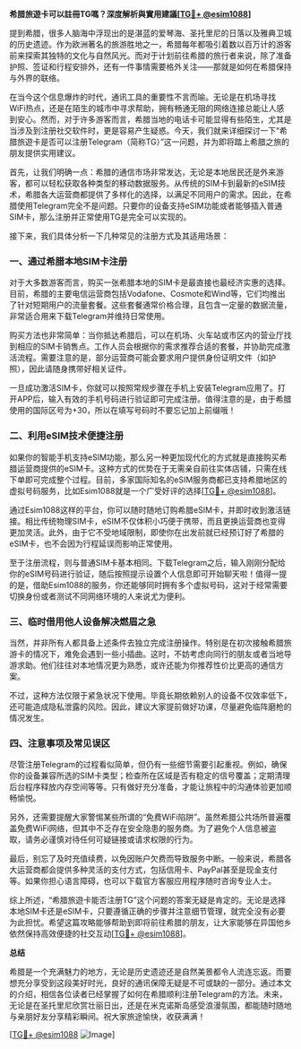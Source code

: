 **希腊旅遊卡可以註冊TG嗎？深度解析與實用建議[[TG💪+ @esim1088](https://t.me/s/esim1088)]**

提到希腊，很多人脑海中浮现出的是湛蓝的爱琴海、圣托里尼的日落以及雅典卫城的历史遗迹。作为欧洲著名的旅游胜地之一，希腊每年都吸引着数以百万计的游客前来探索其独特的文化与自然风光。而对于计划前往希腊的旅行者来说，除了准备护照、签证和行程安排外，还有一件事情需要格外关注——那就是如何在希腊保持与外界的联络。

在当今这个信息爆炸的时代，通讯工具的重要性不言而喻。无论是在机场寻找WiFi热点，还是在陌生的城市中寻求帮助，拥有畅通无阻的网络连接总能让人感到安心。然而，对于许多游客而言，希腊当地的电话卡可能显得有些陌生，尤其是当涉及到注册社交软件时，更是容易产生疑惑。今天，我们就来详细探讨一下“希腊旅遊卡是否可以注册Telegram（简称TG）”这一问题，并为即将踏上希腊之旅的朋友提供实用建议。

首先，让我们明确一点：希腊的通信市场非常发达，无论是本地居民还是外来游客，都可以轻松获取各种类型的移动数据服务。从传统的SIM卡到最新的eSIM技术，希腊各大运营商都提供了多样化的选择，以满足不同用户的需求。因此，在希腊使用Telegram完全不是问题。只要你的设备支持eSIM功能或者能够插入普通SIM卡，那么注册并正常使用TG是完全可以实现的。

接下来，我们具体分析一下几种常见的注册方式及其适用场景：

### 一、通过希腊本地SIM卡注册

对于大多数游客而言，购买一张希腊本地的SIM卡是最直接也最经济实惠的选择。目前，希腊的主要电信运营商包括Vodafone、Cosmote和Wind等，它们均推出了针对短期用户的流量套餐。这些套餐通常价格合理，且包含一定量的数据流量，非常适合用来下载Telegram并维持日常使用。

购买方法也非常简单：当你抵达希腊后，可以在机场、火车站或市区内的营业厅找到相应的SIM卡销售点。工作人员会根据你的需求推荐合适的套餐，并协助完成激活流程。需要注意的是，部分运营商可能会要求用户提供身份证明文件（如护照），因此请随身携带好相关证件。

一旦成功激活SIM卡，你就可以按照常规步骤在手机上安装Telegram应用了。打开APP后，输入有效的手机号码进行验证即可完成注册。值得注意的是，由于希腊使用的国际区号为+30，所以在填写号码时不要忘记加上前缀哦！

### 二、利用eSIM技术便捷注册

如果你的智能手机支持eSIM功能，那么另一种更加现代化的方式就是直接购买希腊运营商提供的eSIM卡。这种方式的优势在于无需亲自前往实体店铺，只需在线下单即可完成整个过程。目前，多家国际知名的eSIM服务商都已支持希腊地区的虚拟号码服务，比如Esim1088就是一个广受好评的选择[[TG💪+ @esim1088](https://t.me/s/esim1088)]。

通过Esim1088这样的平台，你可以随时随地订购希腊eSIM卡，并即时收到激活链接。相比传统物理SIM卡，eSIM不仅体积小巧便于携带，而且更换运营商也变得更加灵活。此外，由于它不受地域限制，即使你在出发前就已经预订好了希腊的eSIM卡，也不会因为行程延误而影响正常使用。

至于注册流程，则与普通SIM卡基本相同。下载Telegram之后，输入刚刚分配给你的eSIM号码进行验证，随后按照提示设置个人信息即可开始聊天啦！值得一提的是，借助Esim1088的服务，你还能够同时拥有多个虚拟号码，这对于经常需要切换身份或者测试不同网络环境的人来说尤为便利。

### 三、临时借用他人设备解决燃眉之急

当然，并非所有人都具备上述条件去独立完成注册操作。特别是在初次接触希腊旅游卡的情况下，难免会遇到一些小插曲。这时，不妨考虑向同行的朋友或者当地导游求助。他们往往对本地情况更为熟悉，或许还能为你推荐性价比更高的通信方案。

不过，这种方法仅限于紧急状况下使用。毕竟长期依赖别人的设备不仅效率低下，还可能造成隐私泄露的风险。因此，建议大家提前做好功课，尽量避免临阵磨枪的情况发生。

### 四、注意事项及常见误区

尽管注册Telegram的过程看似简单，但仍有一些细节需要引起重视。例如，确保你的设备兼容所选的SIM卡类型；检查所在区域是否有稳定的信号覆盖；定期清理后台程序释放内存空间等等。只有做好充分准备，才能让旅程中的沟通体验更加顺畅愉悦。

另外，还需要提醒大家警惕某些所谓的“免费WiFi陷阱”。虽然希腊公共场所普遍覆盖免费WiFi网络，但其中不乏存在安全隐患的服务商。为了避免个人信息被盗取，请务必谨慎对待任何可疑链接或请求权限的行为。

最后，别忘了及时充值续费，以免因账户欠费而导致服务中断。一般来说，希腊各大运营商都会提供多种灵活的支付方式，包括信用卡、PayPal甚至是现金支付等。如果你担心语言障碍，也可以下载官方客服应用程序随时咨询专业人士。

综上所述，“希腊旅遊卡能否注册TG”这个问题的答案无疑是肯定的。无论是选择本地SIM卡还是eSIM卡，只要遵循正确的步骤并注意细节管理，就完全没有必要为此担忧。希望这篇攻略能够帮助到即将前往希腊的朋友，让大家能够在异国他乡依然保持高效便捷的社交互动[[TG💪+ @esim1088](https://t.me/s/esim1088)]。

**总结**

希腊是一个充满魅力的地方，无论是历史遗迹还是自然美景都令人流连忘返。而要想充分享受到这段美好时光，良好的通讯保障无疑是不可或缺的一部分。通过本文的介绍，相信各位读者已经掌握了如何在希腊顺利注册Telegram的方法。未来，无论是在圣托里尼欣赏壮丽日出，还是在米克诺斯岛感受浪漫氛围，都能随时随地与亲朋好友分享精彩瞬间。祝大家旅途愉快，收获满满！

[[TG💪+ @esim1088](https://t.me/s/esim1088) ![Image](https://i.postimg.cc/4NQfJmqS/Snipaste-2025-05-13-00-14-12.png)]